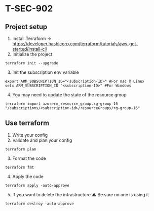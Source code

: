 # T-SEC-902
## Project setup
1. Install Terraform -> https://developer.hashicorp.com/terraform/tutorials/aws-get-started/install-cli
2. Initialize the project
```shell
terraform init --upgrade
```
3. Init the subscription env variable
```shell
export ARM_SUBSCRIPTION_ID="<subscription-ID>" #For mac @ Linux
setx ARM_SUBSCRIPTION_ID "<subscription-ID>" #For Windows
```
4. You may need to update the state of the resource group
```shell
terraform import azurerm_resource_group.rg-group-16 "/subscriptions/<subscription-id>/resourceGroups/rg-group-16"
```
## Use terraform
1. Write your config
2. Validate and plan your config
```shell
terraform plan
```
3. Format the code
```shell
terraform fmt
```
4. Apply the code
```shell
terraform apply -auto-approve
```
5. If you want to delete the infrastructure ⚠️ Be sure no one is using it
```shell
terraform destroy -auto-approve
```



